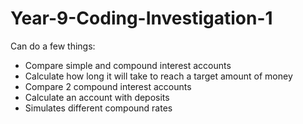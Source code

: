 # Year-9-Coding-Investigation-1
Can do a few things:
- Compare simple and compound interest accounts
- Calculate how long it will take to reach a target amount of money
- Compare 2 compound interest accounts
- Calculate an account with deposits
- Simulates different compound rates
